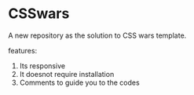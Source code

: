 # CSSwars

A new repository as the solution to CSS wars template.

features:
1. Its responsive
2. It doesnot require installation
3. Comments to guide you to the codes

